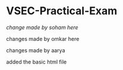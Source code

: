 # VSEC-Practical-Exam


*change made by soham here*

 changes made by omkar here

changes made by aarya

added the basic html file
